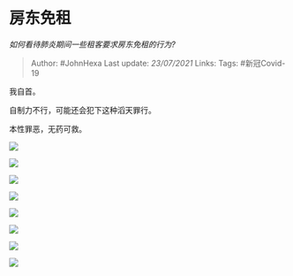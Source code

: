# 房东免租
*如何看待肺炎期间一些租客要求房东免租的行为?*

> Author: #JohnHexa
Last update: *23/07/2021* 
Links:
Tags: #新冠Covid-19 

 
我自首。

自制力不行，可能还会犯下这种滔天罪行。

本性罪恶，无药可救。

![](https://pic1.zhimg.com/50/v2-975ac2f2a5a53e3acfbdfc736cfc3e58_hd.jpg?source=1940ef5c)  


![](https://pic1.zhimg.com/50/v2-e621931a1ddad39b12d16bd68f2d30e3_hd.jpg?source=1940ef5c)  


![](https://pic1.zhimg.com/50/v2-02ee25607e8ce710703b06762ff74b75_hd.jpg?source=1940ef5c)  


![](https://pic1.zhimg.com/50/v2-8d9284afa70cdea9e5ae6bd8dd4c3fd8_hd.jpg?source=1940ef5c)  


![](https://pic1.zhimg.com/50/v2-b5c26a44f1b6093c15d291fa8a469567_hd.jpg?source=1940ef5c)  


![](https://pic1.zhimg.com/50/v2-e38af5f26750563eaa8133c8f6945617_hd.jpg?source=1940ef5c)  


![](https://pic4.zhimg.com/50/v2-ef5a7c6c52e82192687c21421aa4c52a_hd.jpg?source=1940ef5c)  


![](https://pic4.zhimg.com/50/v2-657b2a043aa629a88900cee79cad70dc_hd.jpg?source=1940ef5c)

